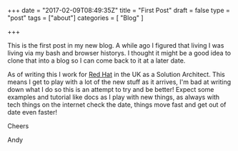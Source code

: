 +++
date = "2017-02-09T08:49:35Z"
title = "First Post"
draft = false
type = "post"
tags = ["about"]
categories = [
  "Blog"
]


+++

This is the first post in my new blog. A while ago I figured that living I was living via my bash and browser historys. I thought it might be a good idea to clone that into a blog so I can come back to it at a later date.

As of writing this I work for [Red Hat]((https://redhat.com/en)) in the UK as a Solution Architect. This means I get to play with a lot of the new stuff as it arrives, I'm bad at writing down what I do so this is an attempt to try and be better! Expect some examples and tutorial like docs as I play with new things, as always with tech things on the internet check the date, things move fast and get out of date even faster! 

Cheers

Andy
